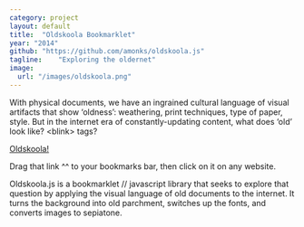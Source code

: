 ```yaml
---
category: project
layout: default
title:  "Oldskoola Bookmarklet"
year: "2014"
github: "https://github.com/amonks/oldskoola.js"
tagline:    "Exploring the oldernet"
image:
  url: "/images/oldskoola.png"
---
```

With physical documents, we have an ingrained cultural language of visual artifacts that show &lsquo;oldness&rsquo;: weathering, print techniques, type of paper, style. But in the internet era of constantly-updating content, what does &lsquo;old&rsquo; look like? &lt;blink&gt; tags?

<a href='javascript:var bodyTag = document.getElementsByTagName("body")[0];var script = document.createElement("script");script.src = "//raw.github.com/amonks/oldskoola.js/master/oldskoola.min.js";bodyTag.appendChild(script);script.onload = script.onreadystatechange = function() {oldskoola();};'>Oldskoola!</a>

Drag that link ^^ to your bookmarks bar, then click on it on any website.

Oldskoola.js is a bookmarklet // javascript library that seeks to explore that question by applying the visual language of old documents to the internet. It turns the background into old parchment, switches up the fonts, and converts images to sepiatone.
